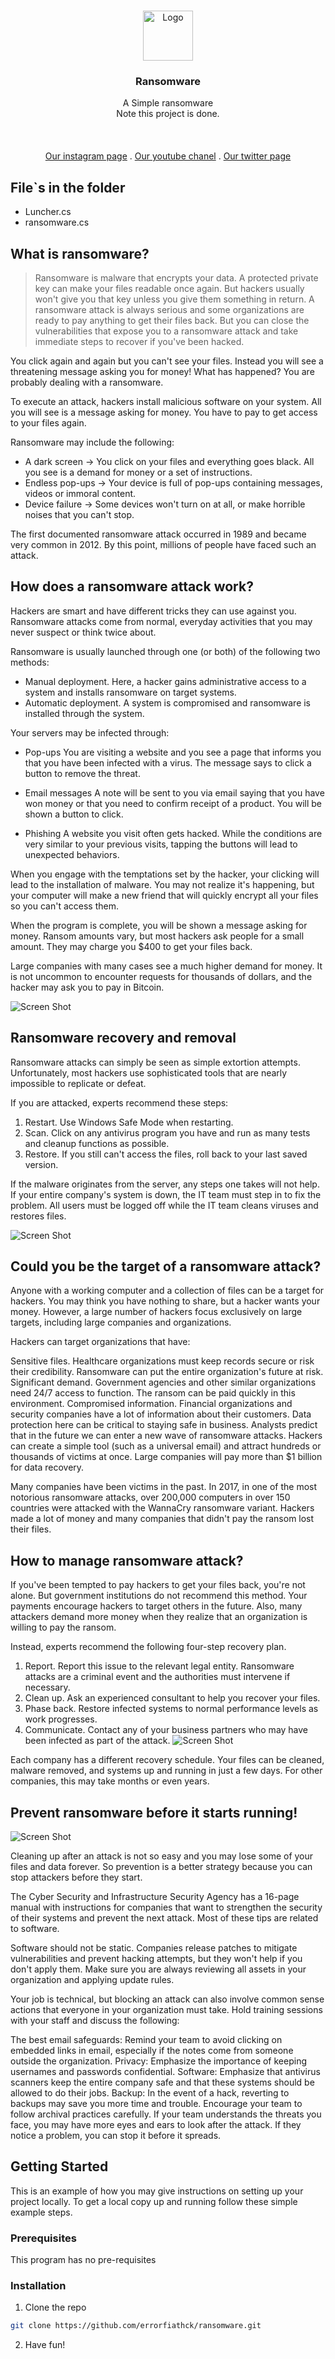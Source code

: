 <br/>
<p align="center">
  <a href="https://github.com/errorfiathck/">
    <img src="./Image/logo.jpg" alt="Logo" width="80" height="80">
  </a>

  <h3 align="center">Ransomware</h3>

  <p align="center">
    A Simple ransomware
    <br/>
    Note this project is done.
    <br/>
    <br/>
    <!-- <a href="https://readme.shaankhan.dev"><strong>View Demo »</strong></a> -->
    <br/>
    <br/>
    <a href="https://intsagram.com/error._.fiat">Our instagram page</a>
    .
    <a href="https://youtube.com/error_fiat">Our youtube chanel</a>
    .
    <a href="https://twitter.com/ErrorFiat">Our twitter page</a>
  </p>
</p>

## File`s in the folder

- Luncher.cs
- ransomware.cs

## What is ransomware?

> Ransomware is malware that encrypts your data. A protected private key can make your files readable once again. But hackers usually won't give you that key unless you give them something in return. A ransomware attack is always serious and some organizations are ready to pay anything to get their files back. But you can close the vulnerabilities that expose you to a ransomware attack and take immediate steps to recover if you've been hacked.

You click again and again but you can't see your files. Instead you will see a threatening message asking you for money! What has happened? You are probably dealing with a ransomware.

To execute an attack, hackers install malicious software on your system. All you will see is a message asking for money. You have to pay to get access to your files again.

Ransomware may include the following:

- A dark screen   -> You click on your files and everything goes black. All you see is a demand for money or a set of instructions.
- Endless pop-ups -> Your device is full of pop-ups containing messages, videos or immoral content.
- Device failure  -> Some devices won't turn on at all, or make horrible noises that you can't stop.

The first documented ransomware attack occurred in 1989 and became very common in 2012. By this point, millions of people have faced such an attack.

## How does a ransomware attack work?

Hackers are smart and have different tricks they can use against you. Ransomware attacks come from normal, everyday activities that you may never suspect or think twice about.

Ransomware is usually launched through one (or both) of the following two methods:

- Manual deployment. Here, a hacker gains administrative access to a system and installs ransomware on target systems.
- Automatic deployment. A system is compromised and ransomware is installed through the system.

Your servers may be infected through:

- Pop-ups
You are visiting a website and you see a page that informs you that you have been infected with a virus. The message says to click a button to remove the threat.

- Email messages
A note will be sent to you via email saying that you have won money or that you need to confirm receipt of a product. You will be shown a button to click.

- Phishing
A website you visit often gets hacked. While the conditions are very similar to your previous visits, tapping the buttons will lead to unexpected behaviors.

 

When you engage with the temptations set by the hacker, your clicking will lead to the installation of malware. You may not realize it's happening, but your computer will make a new friend that will quickly encrypt all your files so you can't access them.

When the program is complete, you will be shown a message asking for money. Ransom amounts vary, but most hackers ask people for a small amount. They may charge you $400 to get your files back.

Large companies with many cases see a much higher demand for money. It is not uncommon to encounter requests for thousands of dollars, and the hacker may ask you to pay in Bitcoin.

![Screen Shot](./Image/first.png)

## Ransomware recovery and removal

Ransomware attacks can simply be seen as simple extortion attempts. Unfortunately, most hackers use sophisticated tools that are nearly impossible to replicate or defeat.

If you are attacked, experts recommend these steps:

1. Restart. Use Windows Safe Mode when restarting.
2. Scan. Click on any antivirus program you have and run as many tests and cleanup functions as possible.
3. Restore. If you still can't access the files, roll back to your last saved version.

If the malware originates from the server, any steps one takes will not help. If your entire company's system is down, the IT team must step in to fix the problem. All users must be logged off while the IT team cleans viruses and restores files.

![Screen Shot](./Image/second.jpg)

## Could you be the target of a ransomware attack?
Anyone with a working computer and a collection of files can be a target for hackers. You may think you have nothing to share, but a hacker wants your money. However, a large number of hackers focus exclusively on large targets, including large companies and organizations.

Hackers can target organizations that have:

Sensitive files. Healthcare organizations must keep records secure or risk their credibility. Ransomware can put the entire organization's future at risk.
Significant demand. Government agencies and other similar organizations need 24/7 access to function. The ransom can be paid quickly in this environment.
Compromised information. Financial organizations and security companies have a lot of information about their customers. Data protection here can be critical to staying safe in business.
Analysts predict that in the future we can enter a new wave of ransomware attacks. Hackers can create a simple tool (such as a universal email) and attract hundreds or thousands of victims at once. Large companies will pay more than $1 billion for data recovery.

Many companies have been victims in the past. In 2017, in one of the most notorious ransomware attacks, over 200,000 computers in over 150 countries were attacked with the WannaCry ransomware variant. Hackers made a lot of money and many companies that didn't pay the ransom lost their files.

## How to manage ransomware attack?

If you've been tempted to pay hackers to get your files back, you're not alone. But government institutions do not recommend this method. Your payments encourage hackers to target others in the future. Also, many attackers demand more money when they realize that an organization is willing to pay the ransom.

Instead, experts recommend the following four-step recovery plan.

1. Report. Report this issue to the relevant legal entity. Ransomware attacks are a criminal event and the authorities must intervene if necessary.
2. Clean up. Ask an experienced consultant to help you recover your files.
3. Phase back. Restore infected systems to normal performance levels as work progresses.
4. Communicate. Contact any of your business partners who may have been infected as part of the attack.
![Screen Shot](./Image/therd.jpg)

Each company has a different recovery schedule. Your files can be cleaned, malware removed, and systems up and running in just a few days. For other companies, this may take months or even years.

## Prevent ransomware before it starts running!

![Screen Shot](./Image/fourth.jpg)

Cleaning up after an attack is not so easy and you may lose some of your files and data forever. So prevention is a better strategy because you can stop attackers before they start.

The Cyber Security and Infrastructure Security Agency has a 16-page manual with instructions for companies that want to strengthen the security of their systems and prevent the next attack. Most of these tips are related to software.

Software should not be static. Companies release patches to mitigate vulnerabilities and prevent hacking attempts, but they won't help if you don't apply them. Make sure you are always reviewing all assets in your organization and applying update rules.

Your job is technical, but blocking an attack can also involve common sense actions that everyone in your organization must take. Hold training sessions with your staff and discuss the following:

The best email safeguards: Remind your team to avoid clicking on embedded links in email, especially if the notes come from someone outside the organization.
Privacy: Emphasize the importance of keeping usernames and passwords confidential.
Software: Emphasize that antivirus scanners keep the entire company safe and that these systems should be allowed to do their jobs.
Backup: In the event of a hack, reverting to backups may save you more time and trouble. Encourage your team to follow archival practices carefully.
If your team understands the threats you face, you may have more eyes and ears to look after the attack. If they notice a problem, you can stop it before it spreads.

## Getting Started

This is an example of how you may give instructions on setting up your project locally.
To get a local copy up and running follow these simple example steps.

### Prerequisites

This program has no pre-requisites

### Installation

1. Clone the repo

```sh
git clone https://github.com/errorfiathck/ransomware.git
```

2. Have fun!
